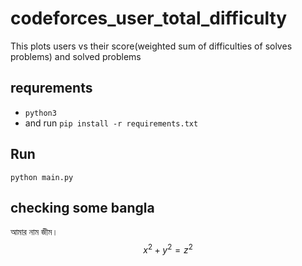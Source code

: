 # codeforces_user_total_difficulty
This plots users vs their score(weighted sum of difficulties of solves problems) and solved problems 
## requrements
* `python3`
* and run `pip install -r requirements.txt`
## Run
`python main.py`
 ## checking some bangla 
 আমার নাম জীম। 
 $$x^2 + y^2 = z^2 $$ 
